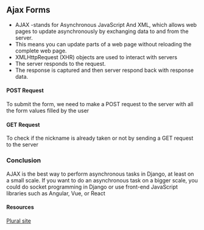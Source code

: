 ## Ajax Forms

* AJAX -stands for Asynchronous JavaScript And XML, which allows web pages to update asynchronously by exchanging data to and from the server. 
* This means you can update parts of a web page without reloading the complete web page.
* XMLHttpRequest (XHR) objects are used to interact with servers
* The server responds to the request.
* The response is captured and then server respond back with response data.

#### POST Request
To submit the form, we need to make a POST request to the server with all the form values filled by the user

#### GET Request
To check if the nickname is already taken or not by sending a GET request to the server

### Conclusion
AJAX is the best way to perform asynchronous tasks in Django, at least on a small scale. If you want to do an asynchronous task on a bigger scale, you could do socket programming in Django or use front-end JavaScript libraries such as Angular, Vue, or React

#### Resources
[Plural site](https://app.pluralsight.com/guides/work-with-ajax-django)